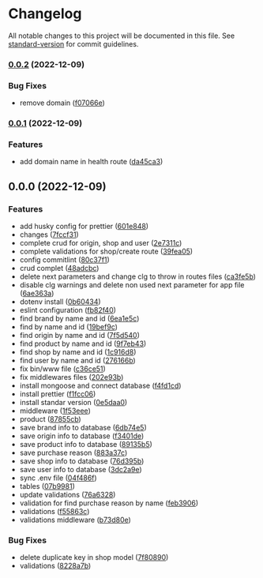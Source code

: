 # Changelog

All notable changes to this project will be documented in this file. See [standard-version](https://github.com/conventional-changelog/standard-version) for commit guidelines.

### [0.0.2](https://github.com/oicrruf/g16-node-and-mongo/compare/v0.0.1...v0.0.2) (2022-12-09)


### Bug Fixes

* remove domain ([f07066e](https://github.com/oicrruf/g16-node-and-mongo/commit/f07066eb1c0f0cebf7602ac9a9a7177419915637))

### [0.0.1](https://github.com/oicrruf/g16-node-and-mongo/compare/v0.0.0...v0.0.1) (2022-12-09)


### Features

* add domain name in health route ([da45ca3](https://github.com/oicrruf/g16-node-and-mongo/commit/da45ca337a4f560b67fc50898b3fdb835e8d4a74))

## 0.0.0 (2022-12-09)


### Features

* add husky config for prettier ([601e848](https://github.com/oicrruf/g16-node-and-mongo/commit/601e8487751cab97c054e6cb797c1ccd029f798d))
* changes ([7fccf31](https://github.com/oicrruf/g16-node-and-mongo/commit/7fccf319f5c9cd88a54b0cafadb3b10cd2736f7f))
* complete crud for origin, shop and user ([2e7311c](https://github.com/oicrruf/g16-node-and-mongo/commit/2e7311cc5b32c126f81f38525dcbe7f0a0cbaade))
* complete validations for shop/create route ([39fea05](https://github.com/oicrruf/g16-node-and-mongo/commit/39fea05831ef20d9a862b65ec728d0661e6d38ad))
* config commitlint ([80c37f1](https://github.com/oicrruf/g16-node-and-mongo/commit/80c37f110506095e7616ad00a611fc1d845b9b39))
* crud complet ([48adcbc](https://github.com/oicrruf/g16-node-and-mongo/commit/48adcbcade2c0c31ee10c69880a40d231f4ca2be))
* delete next parameters and change clg to throw in routes files ([ca3fe5b](https://github.com/oicrruf/g16-node-and-mongo/commit/ca3fe5b5c02e3fd1e93b10d3e3273586a0ee9e11))
* disable clg warnings and delete non used next parameter for app file ([6ae363a](https://github.com/oicrruf/g16-node-and-mongo/commit/6ae363a01cb62e5c01800f0269a8752cea3eb611))
* dotenv install ([0b60434](https://github.com/oicrruf/g16-node-and-mongo/commit/0b604345990a0f306a956d431c1d421bbaaf65f5))
* eslint configuration ([fb82f40](https://github.com/oicrruf/g16-node-and-mongo/commit/fb82f40f0bca3741df86bff7c05bbca8963b7650))
* find brand by name and id ([6ea1e5c](https://github.com/oicrruf/g16-node-and-mongo/commit/6ea1e5cb41b2f1dc286f5bcb2b27430602a6f7f4))
* find by name and id ([19bef9c](https://github.com/oicrruf/g16-node-and-mongo/commit/19bef9cd1e1cf3e648d834d470dd14345b6faea5))
* find origin by name and id ([7f5d540](https://github.com/oicrruf/g16-node-and-mongo/commit/7f5d540a2900a5de148113ba7285e9ab179d52b1))
* find product by name and id ([9f7eb43](https://github.com/oicrruf/g16-node-and-mongo/commit/9f7eb43b635061cfd94631b292cd59f3eefcd408))
* find shop by name and id ([1c916d8](https://github.com/oicrruf/g16-node-and-mongo/commit/1c916d80f7e5c36e95de8dcd59fe1009e7deae22))
* find user by name and id ([276166b](https://github.com/oicrruf/g16-node-and-mongo/commit/276166b877181a002d0b53f24f5a870add07ad92))
* fix bin/www file ([c36ce51](https://github.com/oicrruf/g16-node-and-mongo/commit/c36ce517e185f6d3439f5e034d1d29ed96e02333))
* fix middlewares files ([202e93b](https://github.com/oicrruf/g16-node-and-mongo/commit/202e93b2b999d761d41352d26b14ce55b0867a73))
* install mongoose and connect database ([f4fd1cd](https://github.com/oicrruf/g16-node-and-mongo/commit/f4fd1cd9c4d7c1b6b8f661e6621a7e4e349c9f2f))
* install prettier ([f1fcc06](https://github.com/oicrruf/g16-node-and-mongo/commit/f1fcc06472d1cf443a5163b2bd3963293530f41b))
* install standar version ([0e5daa0](https://github.com/oicrruf/g16-node-and-mongo/commit/0e5daa0c88157c266f14e8d021bc883055aa11e3))
* middleware ([1f53eee](https://github.com/oicrruf/g16-node-and-mongo/commit/1f53eeeafd77e81f437d1918f17402c446726df6))
* product ([87855cb](https://github.com/oicrruf/g16-node-and-mongo/commit/87855cb1c6de4ce327a85443373c067e08c6611e))
* save brand info to database ([6db74e5](https://github.com/oicrruf/g16-node-and-mongo/commit/6db74e569d33eac143f4c8f0a2e2ba4286527e26))
* save origin info to database ([f3401de](https://github.com/oicrruf/g16-node-and-mongo/commit/f3401de6c79a7d7728f009fb405409647fb68c1d))
* save product info to database ([89135b5](https://github.com/oicrruf/g16-node-and-mongo/commit/89135b5ebd9ac6fec5d4be43804bf69b8c6fdcb7))
* save purchase reason ([883a37c](https://github.com/oicrruf/g16-node-and-mongo/commit/883a37cb12ce9b3a1d1898f8754f041b06216bc8))
* save shop info to database ([76d395b](https://github.com/oicrruf/g16-node-and-mongo/commit/76d395b3156e682b55fef2eb4d7cab4cea273d8c))
* save user info to database ([3dc2a9e](https://github.com/oicrruf/g16-node-and-mongo/commit/3dc2a9ed3f3dfe4ff087b729e3b8249854bc2f33))
* sync .env file ([04f486f](https://github.com/oicrruf/g16-node-and-mongo/commit/04f486f5e710c6d2f29e1675417753cc0a4d2e78))
* tables ([07b9981](https://github.com/oicrruf/g16-node-and-mongo/commit/07b99816fb0e61ecc75ee1f7ca0faa993b2ddd43))
* update validations ([76a6328](https://github.com/oicrruf/g16-node-and-mongo/commit/76a6328cf8519503d50ca3b3a261410f8dda7969))
* validation for find purchase reason by name ([feb3906](https://github.com/oicrruf/g16-node-and-mongo/commit/feb3906e5f8f75893ab71a9e0f54f471112f97eb))
* validations ([f55863c](https://github.com/oicrruf/g16-node-and-mongo/commit/f55863caa0b4b61e6b6fa41eb5f952e6697dde0b))
* validations middleware ([b73d80e](https://github.com/oicrruf/g16-node-and-mongo/commit/b73d80ede0359764af9cdf41a84d7b116ddf03cc))


### Bug Fixes

* delete duplicate key in shop model ([7f80890](https://github.com/oicrruf/g16-node-and-mongo/commit/7f80890da4149f34841e8ddd12167cc98ecbe9c0))
* validations ([8228a7b](https://github.com/oicrruf/g16-node-and-mongo/commit/8228a7b5fd1ac09b60beccea1d152bee5a0eb683))
